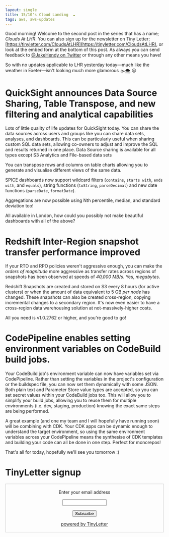 ```yaml
---
layout: single
title: 15/10's Cloud Landing  ☁
tags: aws, aws-updates
---
```


Good morning! Welcome to the second post in the series that has a name; _Clouds At LHR_. You can also sign up for the newsletter on Tiny Letter; [https://tinyletter.com/CloudsAtLHR](https://tinyletter.com/CloudsAtLHR), or look at the embed form at the bottom of this post. As always you can send feedback to [@JakeHendy on Twitter](https://twitter.com/JakeHendy) or through any other means you have!

So with no updates applicable to LHR yesterday today—much like the weather in Exeter—isn't looking much more glamorous 🌫🌨 😒

# QuickSight announces Data Source Sharing, Table Transpose, and new filtering and analytical capabilities
Lots of little quality of life updates for QuickSight today.
You can share the data sources across users and groups like you can share data sets, analyses, and dashboards. This can be particularly useful when sharing custom SQL data sets, allowing co-owners to adjust and improve the SQL and results returned in one place.
Data Source sharing is available for all types except S3 Analytics and File-based data sets

You can transpose rows and columns on table charts allowing you to generate and visualise different views of the same data.

SPICE dashboards now support wildcard filters (`contains`, `starts with`, `ends with`, and `equals`), string functions (`toString`, `parseDecimal`) and new date functions (`parseDate`, `formatDate`).

Aggregations are now possible using Nth percentile, median, and standard deviation too!

All available in London, how could you possibly not make beautiful dashboards with all of the above?

# Redshift Inter-Region snapshot transfer performance improved
If your RTO and RPO policies weren't aggressive enough, you can make the _orders of magnitude_ more aggressive as transfer rates across regions of snapshots has been observed at speeds of *40,000 MB/s*. Yes, _megabytes_. 

Redshift Snapshots are created and stored on S3 every 8 hours (for active clusters) or when the amount of data equivalent to 5 GB _per node_ has changed. These snapshots can also be created cross-region, copying incremental changes to a secondary region.
It's now even easier to have a cross-region data warehousing solution at not-massively-higher costs.

All you need is v1.0.2762 or higher, and you're good to go!

# CodePipeline enables setting environment variables on CodeBuild build jobs. 
Your CodeBuild job's environment variable can now have variables set via CodePipeline. Rather than setting the variables in the project's configuration or the buildspec file, you can now set them dynamically with some JSON.
Both plain text and Parameter Store value types are accepted, so you can set secret values within your CodeBuild jobs too. 
This will allow you to simplify your build jobs, allowing you to reuse them for multiple environments (i.e. dev, staging, production) knowing the exact same steps are being performed. 

A great example (and one my team and I will hopefully have running soon) will be combining with CDK. Your CDK apps can be dynamic enough to understand the target environment, so using the same environment variables across your CodePipeline means the synthesise of CDK templates and building your code can all be done in one step. Perfect for monorepos!

That's all for today, hopefully we'll see you tomorrow :) 

# TinyLetter signup

<form style="border:1px solid #ccc;padding:3px;text-align:center;" action="https://tinyletter.com/CloudsAtLHR" method="post" target="popupwindow" onsubmit="window.open('https://tinyletter.com/CloudsAtLHR', 'popupwindow', 'scrollbars=yes,width=800,height=600');return true"><p><label for="tlemail">Enter your email address</label></p><p><input type="text" style="width:140px" name="email" id="tlemail" /></p><input type="hidden" value="1" name="embed"/><input type="submit" value="Subscribe" /><p><a href="https://tinyletter.com" target="_blank">powered by TinyLetter</a></p></form>
